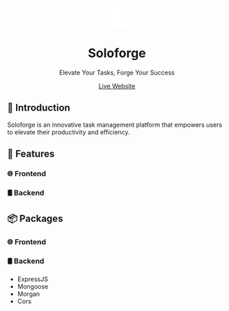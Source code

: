 <div align="center">

<img width="50" src="./client//public/icon.svg"/>

# Soloforge

Elevate Your Tasks, Forge Your Success


[Live Website](https://soloforge.vercel.app)

</div>

## 👋 Introduction

<!-- ![](./soloforge-preview.png) -->

Soloforge is an innovative task management platform that empowers users to elevate their productivity and efficiency.

## 🌟 Features

### 🌐 Frontend

<!-- - Visually appealing grid of card-based UI displaying startups. -->

<!-- - RadixUI Modal for displaying detailed startup information -->

<!-- - Dynamic Filter Menu for filter startup based on their category -->

<!-- - Button to submit new Startup company made with RadixUI dialog -->

<!-- - Search Functionality for searching startups based on keywords. -->

<!-- - Email Subscription form to get newly added startup information in email -->

### 🛢️ Backend

<!-- - Mongoose used for simplifying MongoDB interactions with schema structure, data validation, and middleware support. -->

<!-- - Cors is used for secure communication between client and server -->

<!-- - Morgan is used for logging HTTP request in console. -->

## 📦 Packages

### 🌐 Frontend
<!-- 
- Formspree React
- Radix UI
- Tanstack Query
- Axios
- Proptypes
- React Datepicker
- React Hot Toast
- React Hook Form
- React Loading Skeleton
- React Feather -->

### 🛢️ Backend

- ExpressJS
- Mongoose
- Morgan
- Cors
